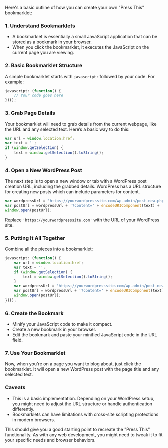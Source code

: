 Here's a basic outline of how you can create your own "Press This" bookmarklet:

### 1. Understand Bookmarklets
- A bookmarklet is essentially a small JavaScript application that can be stored as a bookmark in your browser.
- When you click the bookmarklet, it executes the JavaScript on the current page you are viewing.

### 2. Basic Bookmarklet Structure
A simple bookmarklet starts with `javascript:` followed by your code. For example:

```javascript
javascript: (function() {
    // Your code goes here
})();
```

### 3. Grab Page Details
Your bookmarklet will need to grab details from the current webpage, like the URL and any selected text. Here’s a basic way to do this:

```javascript
var url = window.location.href;
var text = '';
if (window.getSelection) {
    text = window.getSelection().toString();
}
```

### 4. Open a New WordPress Post
The next step is to open a new window or tab with a WordPress post creation URL, including the grabbed details. WordPress has a URL structure for creating new posts which can include parameters for content.

```javascript
var wordpressUrl = 'https://yourwordpresssite.com/wp-admin/post-new.php';
var postUrl = wordpressUrl + '?content=' + encodeURIComponent(text) + '&title=' + encodeURIComponent(document.title);
window.open(postUrl);
```

Replace `'https://yourwordpresssite.com'` with the URL of your WordPress site.

### 5. Putting It All Together
Combine all the pieces into a bookmarklet:

```javascript
javascript: (function() {
    var url = window.location.href;
    var text = '';
    if (window.getSelection) {
        text = window.getSelection().toString();
    }
    var wordpressUrl = 'https://yourwordpresssite.com/wp-admin/post-new.php';
    var postUrl = wordpressUrl + '?content=' + encodeURIComponent(text) + '&title=' + encodeURIComponent(document.title);
    window.open(postUrl);
})();
```

### 6. Create the Bookmark
- Minify your JavaScript code to make it compact.
- Create a new bookmark in your browser.
- Edit the bookmark and paste your minified JavaScript code in the URL field.

### 7. Use Your Bookmarklet
Now, when you're on a page you want to blog about, just click the bookmarklet. It will open a new WordPress post with the page title and any selected text.

### Caveats
- This is a basic implementation. Depending on your WordPress setup, you might need to adjust the URL structure or handle authentication differently.
- Bookmarklets can have limitations with cross-site scripting protections in modern browsers.

This should give you a good starting point to recreate the "Press This" functionality. As with any web development, you might need to tweak it to fit your specific needs and browser behaviors.